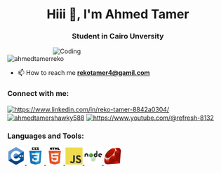 
<h1 align="center">Hiii 👋, I'm Ahmed Tamer</h1>
<h3 align="center">Student in Cairo Unversity</h3>

<img align="right" alt="Coding" width="400" src="https://raw.githubusercontent.com/Explore-AI/Pictures/master/alx-courses/aice/pictures/Completion_badge.gif">

<p align="left"> <img src="https://komarev.com/ghpvc/?username=ahmedtamerreko&label=Profile%20views&color=0e75b6&style=flat" alt="ahmedtamerreko" /> </p>

- 📫 How to reach me **rekotamer4@gamil.com**


<h3 align="left">Connect with me:</h3>
<p align="left">
<a href="https://www.linkedin.com/in/reko-tamer-8842a0304/" target="blank"><img align="center" src="https://raw.githubusercontent.com/rahuldkjain/github-profile-readme-generator/master/src/images/icons/Social/linked-in-alt.svg" alt="https://www.linkedin.com/in/reko-tamer-8842a0304/" height="30" width="40" /></a>
<a href="https://instagram.com/ahmedtamershawky588" target="blank"><img align="center" src="https://raw.githubusercontent.com/rahuldkjain/github-profile-readme-generator/master/src/images/icons/Social/instagram.svg" alt="ahmedtamershawky588" height="30" width="40" /></a>
<a href="https://www.youtube.com/@refresh-8132" target="blank"><img align="center" src="https://raw.githubusercontent.com/rahuldkjain/github-profile-readme-generator/master/src/images/icons/Social/youtube.svg" alt="https://www.youtube.com/@refresh-8132" height="30" width="40" /></a>
</p>

<h3 align="bottom-left">Languages and Tools:</h3>
<p align="bottom-left"> <a href="https://www.w3schools.com/cpp/" target="_blank" rel="noreferrer"> <img src="https://raw.githubusercontent.com/devicons/devicon/master/icons/cplusplus/cplusplus-original.svg" alt="cplusplus" width="40" height="40"/> </a> <a href="https://www.w3schools.com/css/" target="_blank" rel="noreferrer"> <img src="https://raw.githubusercontent.com/devicons/devicon/master/icons/css3/css3-original-wordmark.svg" alt="css3" width="40" height="40"/> </a> <a href="https://www.w3.org/html/" target="_blank" rel="noreferrer"> <img src="https://raw.githubusercontent.com/devicons/devicon/master/icons/html5/html5-original-wordmark.svg" alt="html5" width="40" height="40"/> </a> <a href="https://developer.mozilla.org/en-US/docs/Web/JavaScript" target="_blank" rel="noreferrer"> <img src="https://raw.githubusercontent.com/devicons/devicon/master/icons/javascript/javascript-original.svg" alt="javascript" width="40" height="40"/> </a> <a href="https://nodejs.org" target="_blank" rel="noreferrer"> <img src="https://raw.githubusercontent.com/devicons/devicon/master/icons/nodejs/nodejs-original-wordmark.svg" alt="nodejs" width="40" height="40"/> </a> <a href="https://www.ruby-lang.org/en/" target="_blank" rel="noreferrer"> <img src="https://raw.githubusercontent.com/devicons/devicon/master/icons/ruby/ruby-original.svg" alt="ruby" width="40" height="40"/> </a> </p>




